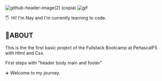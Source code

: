 ![github-header-image(2) (copia)](https://github.com/user-attachments/assets/8f328475-7b76-4eb2-8204-0e595926e5df)
![gif](https://i.pinimg.com/originals/4f/d3/0e/4fd30efd8301e3551a3a63da0d9c4d88.gif)

🖐️ Hi! I'm Nay and I'm currently learning to code.



<h2>🚀ABOUT</h2> 

This is the the first basic project of the Fullstack Bootcamp at PeñascalF5 with Html and Css.

First steps with "header body main and footer"

✈️ Welcome to my journey.
